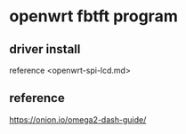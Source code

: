# openwrt fbtft program

## driver install

reference <openwrt-spi-lcd.md>


## reference

<https://onion.io/omega2-dash-guide/>
